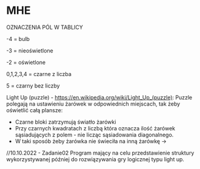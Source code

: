 # MHE

OZNACZENIA PÓL W TABLICY

 -4 = bulb
 
 -3 = nieoświetlone
 
 -2 = oświetlone
 
 0,1,2,3,4 = czarne z liczba
 
 5 = czarny bez liczby
 


Light Up (puzzle) - https://en.wikipedia.org/wiki/Light_Up_(puzzle):
Puzzle polegają na ustawieniu żarówek w odpowiednich miejscach, tak żeby oświetlić całą plansze:
  - Czarne bloki zatrzymują światło żarówki
  - Przy czarnych kwadratach z liczbą która oznacza ilość żarówek sąsiadujących z polem - nie licząc sąsiadowania diagonalnego.
  - W taki sposób żeby żarówka nie świeciła na inną żarówkę -> 

//10.10.2022 - Zadanie02
Program mający na celu przedstawienie struktury wykorzystywanej później do rozwiązywania gry logicznej typu light up.
